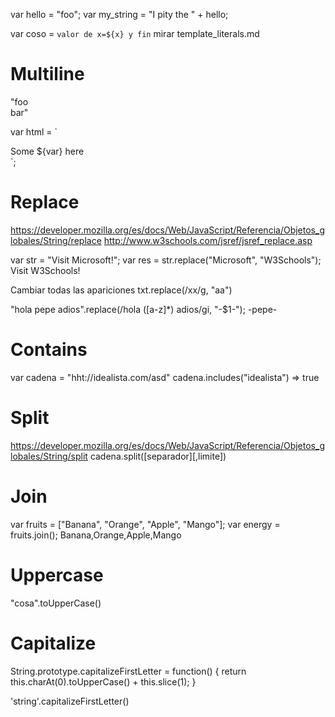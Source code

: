 var hello = "foo";
var my_string = "I pity the " + hello;

var coso = `valor de x=${x} y fin`
mirar template_literals.md

# Multiline
"foo \
bar"

var html = `
  <div>
    <span>Some ${var} here</span>
  </div>
`;

# Replace
https://developer.mozilla.org/es/docs/Web/JavaScript/Referencia/Objetos_globales/String/replace
http://www.w3schools.com/jsref/jsref_replace.asp

var str = "Visit Microsoft!";
var res = str.replace("Microsoft", "W3Schools");
Visit W3Schools!

Cambiar todas las apariciones
txt.replace(/xx/g, "aa")

"hola pepe adios".replace(/hola ([a-z]*) adios/gi, "-$1-");
-pepe-

# Contains
var cadena = "hht://idealista.com/asd"
cadena.includes("idealista")
=> true

# Split
https://developer.mozilla.org/es/docs/Web/JavaScript/Referencia/Objetos_globales/String/split
cadena.split([separador][,limite])

# Join
var fruits = ["Banana", "Orange", "Apple", "Mango"];
var energy = fruits.join();
Banana,Orange,Apple,Mango


# Uppercase
"cosa".toUpperCase()


# Capitalize
String.prototype.capitalizeFirstLetter = function() {
    return this.charAt(0).toUpperCase() + this.slice(1);
}

'string'.capitalizeFirstLetter()
